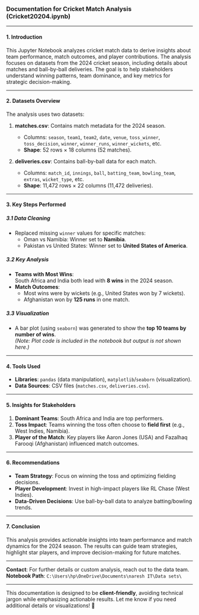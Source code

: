 ### Documentation for Cricket Match Analysis (Cricket20204.ipynb)

---

#### **1. Introduction**  
This Jupyter Notebook analyzes cricket match data to derive insights about team performance, match outcomes, and player contributions. The analysis focuses on datasets from the 2024 cricket season, including details about matches and ball-by-ball deliveries. The goal is to help stakeholders understand winning patterns, team dominance, and key metrics for strategic decision-making.

---

#### **2. Datasets Overview**  
The analysis uses two datasets:  
1. **matches.csv**: Contains match metadata for the 2024 season.  
   - Columns: `season`, `team1`, `team2`, `date`, `venue`, `toss_winner`, `toss_decision`, `winner`, `winner_runs`, `winner_wickets`, etc.  
   - **Shape**: 52 rows × 18 columns (52 matches).  

2. **deliveries.csv**: Contains ball-by-ball data for each match.  
   - Columns: `match_id`, `innings`, `ball`, `batting_team`, `bowling_team`, `extras`, `wicket_type`, etc.  
   - **Shape**: 11,472 rows × 22 columns (11,472 deliveries).  

---

#### **3. Key Steps Performed**  

##### **3.1 Data Cleaning**  
- Replaced missing `winner` values for specific matches:  
  - Oman vs Namibia: Winner set to **Namibia**.  
  - Pakistan vs United States: Winner set to **United States of America**.  

##### **3.2 Key Analysis**  
- **Teams with Most Wins**:  
  South Africa and India both lead with **8 wins** in the 2024 season.  
- **Match Outcomes**:  
  - Most wins were by wickets (e.g., United States won by 7 wickets).  
  - Afghanistan won by **125 runs** in one match.  

##### **3.3 Visualization**  
- A bar plot (using `seaborn`) was generated to show the **top 10 teams by number of wins**.  
  *(Note: Plot code is included in the notebook but output is not shown here.)*  

---

#### **4. Tools Used**  
- **Libraries**: `pandas` (data manipulation), `matplotlib`/`seaborn` (visualization).  
- **Data Sources**: CSV files (`matches.csv`, `deliveries.csv`).  

---

#### **5. Insights for Stakeholders**  
1. **Dominant Teams**: South Africa and India are top performers.  
2. **Toss Impact**: Teams winning the toss often choose to **field first** (e.g., West Indies, Namibia).  
3. **Player of the Match**: Key players like Aaron Jones (USA) and Fazalhaq Farooqi (Afghanistan) influenced match outcomes.  

---

#### **6. Recommendations**  
- **Team Strategy**: Focus on winning the toss and optimizing fielding decisions.  
- **Player Development**: Invest in high-impact players like RL Chase (West Indies).  
- **Data-Driven Decisions**: Use ball-by-ball data to analyze batting/bowling trends.  

---

#### **7. Conclusion**  
This analysis provides actionable insights into team performance and match dynamics for the 2024 season. The results can guide team strategies, highlight star players, and improve decision-making for future matches.  

--- 

**Contact**: For further details or custom analysis, reach out to the data team.  
**Notebook Path**: `C:\Users\hp\OneDrive\Documents\naresh IT\Data sets\`  

--- 

This documentation is designed to be **client-friendly**, avoiding technical jargon while emphasizing actionable results. Let me know if you need additional details or visualizations! 🏏
